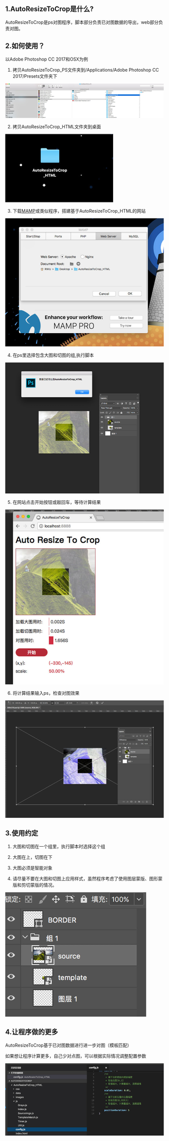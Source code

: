## 1.AutoResizeToCrop是什么?

AutoResizeToCrop是ps对图程序，脚本部分负责已对图数据的导出，web部分负责对图。

## 2.如何使用？

以Adobe Photoshop CC 2017和OSX为例

1. 拷贝AutoResizeToCrop_PS文件夹到/Applications/Adobe Photoshop CC 2017/Presets文件夹下

![01](README/01.jpg)

2. 拷贝AutoResizeToCrop_HTML文件夹到桌面

![02](README/02.jpg)

3. 下载[MAMP](https://www.mamp.info/en/)或类似程序，搭建基于AutoResizeToCrop_HTML的网站

![03](README/03.jpg)

4. 在ps里选择包含大图和切图的组,执行脚本

![04](README/04.jpg)

5. 在网站点击开始按钮或敲回车，等待计算结果

![05](README/05.jpg)

6. 将计算结果输入ps，检查对图效果

![06](README/06.jpg)

## 3.使用约定

1. 大图和切图在一个组里，执行脚本时选择这个组

2. 大图在上，切图在下

3. 大图必须是智能对象

3. 请尽量不要在大图和切图上应用样式，虽然程序考虑了使用图层蒙版、图形蒙版和剪切蒙版的情况。

![08](README/08.jpg)

## 4.让程序做的更多

AutoResizeToCrop基于已对图数据进行进一步对图（模板匹配）

如果想让程序计算更多，自己少对点图，可以根据实际情况调整配置参数

![07](README/07.jpg)





